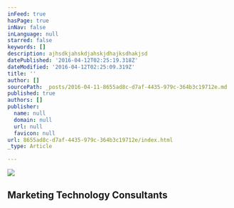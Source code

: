 ```yaml
---
inFeed: true
hasPage: true
inNav: false
inLanguage: null
starred: false
keywords: []
description: ajhsdkjahskdjahskjdhajksdhakjsd
datePublished: '2016-04-12T02:25:19.318Z'
dateModified: '2016-04-12T02:25:09.319Z'
title: ''
author: []
sourcePath: _posts/2016-04-11-8655ad8c-d7af-4435-979c-364b3c19712e.md
published: true
authors: []
publisher:
  name: null
  domain: null
  url: null
  favicon: null
url: 8655ad8c-d7af-4435-979c-364b3c19712e/index.html
_type: Article

---
```

![](https://the-grid-user-content.s3-us-west-2.amazonaws.com/d80aca7a-66ab-40cd-9550-5ac9fe7ff1d9.jpg)

## Marketing Technology Consultants